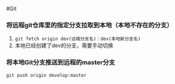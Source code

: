 #Git

### 将远程git仓库里的指定分支拉取到本地（本地不存在的分支）

1. `git fetch origin dev(远端分支名)：dev(本地新分支名)`
2. 本地已经创建了dev的分支，需要手动切换


### 将本地Git分支推送到远程的master分支

`git push origin develop:master`
